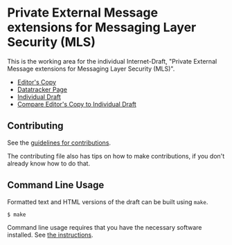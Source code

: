 <!-- regenerate: on (set to off if you edit this file) -->

# Private External Message extensions for Messaging Layer Security (MLS)

This is the working area for the individual Internet-Draft, "Private External Message extensions for Messaging Layer Security (MLS)".

* [Editor's Copy](https://rohanmahy.github.io/mls-private-external/#go.draft-mahy-mls-private-external.html)
* [Datatracker Page](https://datatracker.ietf.org/doc/draft-mahy-mls-private-external)
* [Individual Draft](https://datatracker.ietf.org/doc/html/draft-mahy-mls-private-external)
* [Compare Editor's Copy to Individual Draft](https://rohanmahy.github.io/mls-private-external/#go.draft-mahy-mls-private-external.diff)


## Contributing

See the
[guidelines for contributions](https://github.com/rohanmahy/mls-private-external/blob/main/CONTRIBUTING.md).

The contributing file also has tips on how to make contributions, if you
don't already know how to do that.

## Command Line Usage

Formatted text and HTML versions of the draft can be built using `make`.

```sh
$ make
```

Command line usage requires that you have the necessary software installed.  See
[the instructions](https://github.com/martinthomson/i-d-template/blob/main/doc/SETUP.md).


